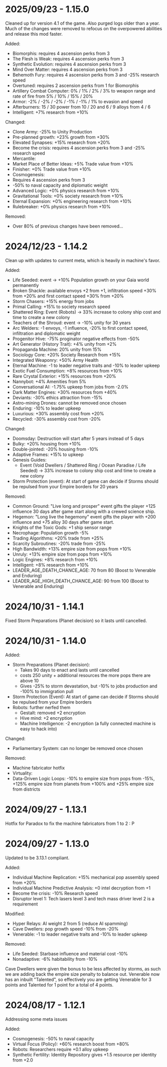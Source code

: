 # 2025/09/23 - 1.15.0

Cleaned up for version 4.1 of the game. Also purged logs older than a year. Much of the changes were removed to refocus on the overpowered abilities and release this mod faster.

Added:
 * Biomorphis: requires 4 ascension perks from 3
 * The Flesh is Weak: requires 4 ascension perks from 3
 * Synthetic Evolution: requires 4 ascension perks from 3
 * Mind Over Matter: requires 4 ascension perks from 3
 * Behemoth Fury: requires 4 ascension perks from 3 and -25% research speed
 * Overtuned: requires 2 ascension perks from 1 for Biomorphis
 * Artillery Combat Computer: 0% / 1% / 2% / 3% to weapon range and rate of fire from 5% / 10% / 15% / 20%
 * Armor: -2% / -2% / -2% /  -1% / -1% / 1% to evasion and speed
 * Afterburners: 15 / 30 power from 10 / 20 and 6 / 9 alloys from 4 / 6
 * Intelligent: +7% research from +10%

Changed:
 * Clone Army: -25% to Unity Production
 * Pre-planned growth: +23% growth from +30%
 * Elevated Synapses: +15% research from +20%
 * Become the crisis: requires 4 ascension perks from 3 and -25% research speed
 * Mercantile:
  * Market Place of Better Ideas: +5% Trade value from +10%
  * Finisher: +0% Trade value from +10%
 * Cosmogenesis:
  * Requires 4 ascension perks from 3
  * -50% to naval capacity and diplomatic weight
  * Advanced Logic: +0% physics research from +10%
  * Gravitational Tools: +0% society research from +10%
  * Eternal Expansion: +0% engineering research from +10%
  * Rulebreaker: +0% physics research from +10%
 
Removed:
 * Over 80% of previous changes have been removed...


# 2024/12/23 - 1.14.2

Clean up with updates to current meta, which is heavily in machine's favor.

Added:
 * Life Seeded: event -> +10% Population growth on your Gaia world permanently
 * Broken Shackle: available envoys +2 from +1, infiltration speed +30% from +20% and first contact speed +30% from +20%
 * Storm Chasers: +15% energy from jobs
 * Primal Calling: +15% to society research speed
 * Shattered Ring: Event (Robots) -> 33% increase to colony ship cost and time to create a new colony
 * Teachers of the Shroud: event -> -10% unity for 30 years
 * Arc Welders: -1 envoys, -1 influence, -20% to first contact speed, infiltration and diplomatic weight
 * Progenitor Hive: -75% proginator negative effects from -50%
 * Art Generator (History Trait): +4% unity from +2%
 * Propaganda Machine: 20% unity from 15%
 * Sociology Core: +20% Society Research from +15%
 * Integrated Weaponry: +50% Army Health
 * Eternal Machine: -1 to leader negative traits and -10% to leader upkeep
 * Exotic Fuel Consumption: +8% resources from +10%
 * Rare Crystal Exterior: +15% resources from +20%
 * Nannybot: +4% Amenities from 5%
 * Conversational AI: -1.75% upkeep from jobs from -2.0%
 * Dark Matter Engines: +30% resources from +40%
 * Deviants: -30% ethics attraction from -15%
 * Astro-mining Drones: cannot be removed once chosen
 * Enduring: -10% to leader upkeep
 * Luxurious: +30% assembly cost from +20%
 * Recycled: -30% assembly cost from -20%

Changed:
 * Doomsday: Destruction will start after 5 years instead of 5 days
 * Bulky: +20% housing from +10%
 * Double-jointed: -20% housing from -10%
 * Adaptive Frames: +15% to upkeep
 * Genesis Guides:
   * Event (Void Dwellers / Shattered Ring / Ocean Paradise / Life Seeded) -> 33% increase to colony ship cost and time to create a new colony
 * Storm Protection (event): At start of game can decide if Storms should be repulsed from your Empire borders for 20 years

Removed:
 * Common Ground: "Live long and prosper" event gifts the player +125 influence 30 days after game start along with a crewed science ship.
 * Hegemon: "Long live the hegemony" event gifts the player with +200 influence and +75 alloy 30 days after game start.
 * Knights of the Toxic Gods: +1 ship sensor range
 * Necrophage: Population growth -5%
 * Trading Algorithms: +20% trade from +25%
 * Scarcity Subroutines: -20% trade from -25%
 * High Bandwidth: +13% empire size from pops from +10%
 * Unruly: +13% empire size from pops from +10%
 * Logic Engines: +8% research from +10%
 * Intelligent: +8% research from +10%
 * LEADER_AGE_DEATH_CHANCE_AGE: 70 from 80 (Boost to Venerable and Enduring)
 * LEADER_AGE_HIGH_DEATH_CHANCE_AGE: 90 from 100 (Boost to Venerable and Enduring)

# 2024/10/31 - 1.14.1

Fixed Storm Preparations (Planet decision) so it lasts until cancelled.

# 2024/10/31 - 1.14.0

Added:
 * Storm Preparations (Planet decision):
   * Takes 90 days to enact and lasts until cancelled
   * costs 250 unity + additional resources the more pops there are above 10
   * Gives -25% to storm devastation, but -10% to jobs production and -100% to immigration pull
 * Storm Protection (Event): At start of game can decide if Storms should be repulsed from your Empire borders
 * Robots: further nerfed them
   * Gestalt: removed +2 encryption
   * Hive mind: +2 encryption
   * Machine Intelligence: -2 encryption (a fully connected machine is easy to hack into)

Changed:
 * Parliamentary System: can no longer be removed once chosen

Removed:
 * Machine fabricator hotfix
 * Virtuality:
  * Data-Driven Logic Loops: -10% to empire size from pops from -15%, +125% empire size from planets from +100% and +25% empire size from districts

# 2024/09/27 - 1.13.1

Hotfix for Paradox to fix the machine fabricators from 1 to 2 : P

# 2024/09/27 - 1.13.0

Updated to be 3.13.1 compliant.

Added:
 * Individual Machine Replication: +15% mechanical pop assembly speed from +20%
 * Individual Machine Predictive Analysis: +0 intel decryption from +1
 * Become the crisis: -10% Research speed
 * Disruptor level 1: Tech lasers level 3 and tech mass driver level 2 is a requirement
 
Modified:
 * Hyper Relays: AI weight 2 from 5 (reduce AI spamming)
 * Cave Dwellers: pop growth speed -10% from -20%
 * Venerable: -1 to leader negative traits and -10% to leader upkeep

Removed:
 * Life Seeded: Starbase influence and material cost -10%
 * Nonadaptive: -6% habitability from -10%

Cave Dwellers were given the bonus to be less affected by storms, as such we are adding back the empire size penalty to balance out.
Venerable now has an inbuilt "Talented", so effectively you are getting Venerable for 3 points and Talented for 1 point for a total of 4 points.

# 2024/08/17 - 1.12.1

Addressing some meta issues

Added:
 * Cosmogenesis: -50% to naval capacity
 * Virtual Focus (Policy): +60% research boost from +80%
 * Robots: Researchers require +0.1 alloy upkeep
 * Synthetic Fertility: Identity Repository gives +1.5 resource per identity from +2.0
